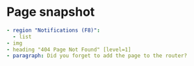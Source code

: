 # Page snapshot

```yaml
- region "Notifications (F8)":
  - list
- img
- heading "404 Page Not Found" [level=1]
- paragraph: Did you forget to add the page to the router?
```